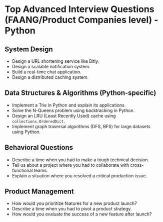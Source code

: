 # Top Advanced Interview Questions (FAANG/Product Companies level) - Python

## System Design
- Design a URL shortening service like Bitly.
- Design a scalable notification system.
- Build a real-time chat application.
- Design a distributed caching system.

## Data Structures & Algorithms (Python-specific)
- Implement a Trie in Python and explain its applications.
- Solve the N-Queens problem using backtracking in Python.
- Design an LRU (Least Recently Used) cache using `collections.OrderedDict`.
- Implement graph traversal algorithms (DFS, BFS) for large datasets using Python.

## Behavioral Questions
- Describe a time when you had to make a tough technical decision.
- Tell us about a project where you had to collaborate with cross-functional teams.
- Explain a situation where you resolved a critical production issue.

## Product Management
- How would you prioritize features for a new product launch?
- Describe a time when you had to pivot a product strategy.
- How would you evaluate the success of a new feature after launch?
